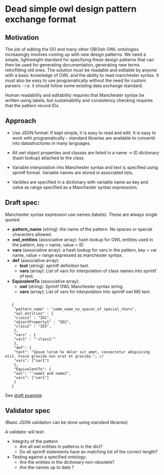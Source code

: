 # Dead simple owl design pattern exchange format

## Motivation

The job of editing the GO and many other OBOish OWL ontologies increasingly involves coming up with new design patterns.  We need a simple, lightweight standard for specifying these design patterns that can then be used 
for generating documentation, generating new terms
retrofitting old ones. The solution must be readable and editable by anyone with a
basic knowledge of OWL and the ability to read manchester syntax.  It must also be easy
to use programatically without the need for custom parsers - i.e. it should follow some 
existing data exchange standard.

Human readability and editability requires that Manchester syntax be written using
labels, but sustainability and consistency checking requires that 
the pattern record IDs. 


## Approach

* Use JSON format:  If kept simple, it is easy to read and edit. It is easy to work with programatically - standard libraries are available to convertit into datastructures in many languages.

* All owl object properties and classes are listed in a name -> ID dictionary (hash lookup) attached to the class.

* Variable interpolation into Manchester syntax and text is specified using sprintf format.  Variable names are stored in associated lists.

* Varibles are specified in a dictionary with variable name as key and value as range specified as a Manchester syntax expresssion.

## Draft spec:

Manchester syntax expression use names (labels).  These are always single quoted.

* __pattern\_name__ (string): the name of the pattern. No spaces or special characters allowed.
* __owl\_entities__ (associative array): hash lookup for OWL entities used in the pattern, key = name, value = ID
* __vars__ (associative array): a hash lookup for vars in the pattern, key = var name, value = range expressed as manchester syntax.
* __def__ (associative array): 
  * __text__ (string): sprintf definition text.  
  * __vars__ (array): List of vars for interpolation of class names into sprintf of text. 
* __EquivalentTo__ (associative array): 
  * __owl__ (string): Sprintf OWL Manchester syntax string.
  * __vars__ (array): List of vars for interpolation into sprintf owl MS text.

~~~~.javascript

   { 
    "pattern_name" : "some_name_no_spaces_of_special_chars",
    "owl_entities" : { 
	"class1" : "ID1", 
	"objectProperty1" : "ID2", 
	"class2" : "ID3", 
    },
    "vars" : { 
	"var1" : "'class2'" 
    },
    "def": {
	"text": "Ipsum lorum %s dolor sit amet, consectetur adipiscing elit. Fusce gravida non erat et gravida.", // 
	"vars": ["var1"]
    },
    "EquivalentTo": {
	"owl": "'name1 and name2",
	"vars": ["var1"]
    }
   }
~~~~

See [draft example](https://github.com/dosumis/dead_simple_owl_design_patterns/blob/master/json/draft_json_example.json)


## Validator spec

(Basic JSON validation can be done using standard libraries)

A validator will test:
* Integrity of the pattern
  * Are all owl entities in patterns in the dict?
  * Do all sprintf statements have an matching list of the correct length?
* Testing against a specified ontology:
  * Are the entities in the dictionary non-obsolete?
  * Are the names up to date ?






